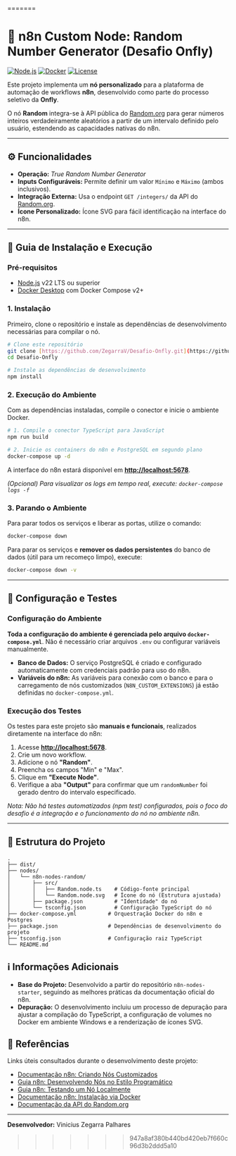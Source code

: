 
=======
# 🎲 n8n Custom Node: Random Number Generator (Desafio Onfly)

[![Node.js](https://img.shields.io/badge/Node.js-v22-brightgreen)](https://nodejs.org/) [![Docker](https://img.shields.io/badge/Docker-Desktop-blue)](https://www.docker.com/products/docker-desktop/) [![License](https://img.shields.io/badge/License-MIT-lightgrey)](LICENSE)

Este projeto implementa um **nó personalizado** para a plataforma de automação de workflows **n8n**, desenvolvido como parte do processo seletivo da **Onfly**.

O nó **Random** integra-se à API pública do [Random.org](https://www.random.org/) para gerar números inteiros verdadeiramente aleatórios a partir de um intervalo definido pelo usuário, estendendo as capacidades nativas do n8n.

---

## ⚙️ Funcionalidades

-   **Operação:** *True Random Number Generator*
-   **Inputs Configuráveis:** Permite definir um valor `Mínimo` e `Máximo` (ambos inclusivos).
-   **Integração Externa:** Usa o endpoint `GET /integers/` da API do [Random.org](https://www.random.org/clients/http/).
-   **Ícone Personalizado:** Ícone SVG para fácil identificação na interface do n8n.

---

## 🚀 Guia de Instalação e Execução

### Pré-requisitos

-   [Node.js](https://nodejs.org/) v22 LTS ou superior
-   [Docker Desktop](https://www.docker.com/products/docker-desktop) com Docker Compose v2+

### 1. Instalação

Primeiro, clone o repositório e instale as dependências de desenvolvimento necessárias para compilar o nó.

```bash
# Clone este repositório
git clone [https://github.com/ZegarraV/Desafio-Onfly.git](https://github.com/ZegarraV/Desafio-Onfly.git)
cd Desafio-Onfly

# Instale as dependências de desenvolvimento
npm install
```

### 2. Execução do Ambiente

Com as dependências instaladas, compile o conector e inicie o ambiente Docker.

```bash
# 1. Compile o conector TypeScript para JavaScript
npm run build

# 2. Inicie os containers do n8n e PostgreSQL em segundo plano
docker-compose up -d
```
A interface do n8n estará disponível em **[http://localhost:5678](http://localhost:5678)**.

*(Opcional) Para visualizar os logs em tempo real, execute: `docker-compose logs -f`*

### 3. Parando o Ambiente

Para parar todos os serviços e liberar as portas, utilize o comando:
```bash
docker-compose down
```
Para parar os serviços e **remover os dados persistentes** do banco de dados (útil para um recomeço limpo), execute:
```bash
docker-compose down -v
```

---
## 🔧 Configuração e Testes

### Configuração do Ambiente
**Toda a configuração do ambiente é gerenciada pelo arquivo `docker-compose.yml`**. Não é necessário criar arquivos `.env` ou configurar variáveis manualmente.
-   **Banco de Dados:** O serviço PostgreSQL é criado e configurado automaticamente com credenciais padrão para uso do n8n.
-   **Variáveis do n8n:** As variáveis para conexão com o banco e para o carregamento de nós customizados (`N8N_CUSTOM_EXTENSIONS`) já estão definidas no `docker-compose.yml`.

### Execução dos Testes
Os testes para este projeto são **manuais e funcionais**, realizados diretamente na interface do n8n:
1.  Acesse **[http://localhost:5678](http://localhost:5678)**.
2.  Crie um novo workflow.
3.  Adicione o nó **"Random"**.
4.  Preencha os campos "Min" e "Max".
5.  Clique em **"Execute Node"**.
6.  Verifique a aba **"Output"** para confirmar que um `randomNumber` foi gerado dentro do intervalo especificado.

*Nota: Não há testes automatizados (npm test) configurados, pois o foco do desafio é a integração e o funcionamento do nó no ambiente n8n.*

---

## 📂 Estrutura do Projeto
```
.
├── dist/   
├── nodes/
│   └── n8n-nodes-random/
│       ├── src/
│       │   ├── Random.node.ts    # Código-fonte principal
│       │   └── Random.node.svg   # Ícone do nó (Estrutura ajustada)
│       ├── package.json          # "Identidade" do nó
│       └── tsconfig.json         # Configuração TypeScript do nó
├── docker-compose.yml          # Orquestração Docker do n8n e Postgres
├── package.json                # Dependências de desenvolvimento do projeto
├── tsconfig.json               # Configuração raiz TypeScript
└── README.md
```

## ℹ️ Informações Adicionais

-   **Base do Projeto:** Desenvolvido a partir do repositório `n8n-nodes-starter`, seguindo as melhores práticas da documentação oficial do n8n.
-   **Depuração:** O desenvolvimento incluiu um processo de depuração para ajustar a compilação do TypeScript, a configuração de volumes no Docker em ambiente Windows e a renderização de ícones SVG.

## 🔗 Referências

Links úteis consultados durante o desenvolvimento deste projeto:

-   [Documentação n8n: Criando Nós Customizados](https://docs.n8n.io/nodes/creating-nodes/)
-   [Guia n8n: Desenvolvendo Nós no Estilo Programático](https://docs.n8n.io/integrations/creating-nodes/build/programmatic-style-node/)
-   [Guia n8n: Testando um Nó Localmente](https://docs.n8n.io/integrations/creating-nodes/test/run-node-locally/)
-   [Documentação n8n: Instalação via Docker](https://docs.n8n.io/hosting/installation/docker/)
-   [Documentação da API do Random.org](https://www.random.org/clients/http/)

---
**Desenvolvedor:** Vinicius Zegarra Palhares
>>>>>>> 947a8af380b440bd420eb7f660c96d3b2ddd5a10
